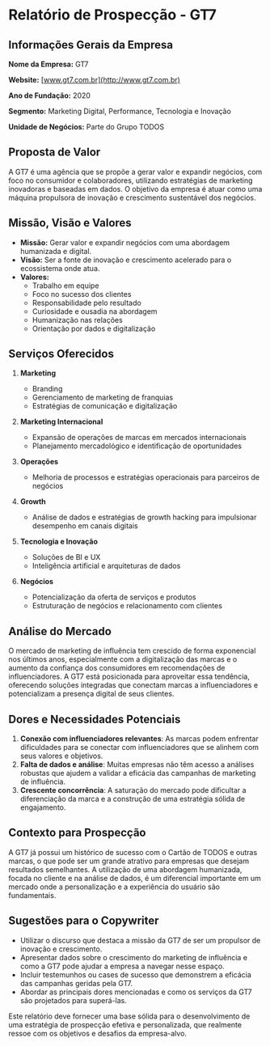 # Relatório de Prospecção - GT7

## Informações Gerais da Empresa
**Nome da Empresa:** GT7

**Website:** [www.gt7.com.br](http://www.gt7.com.br)

**Ano de Fundação:** 2020

**Segmento:** Marketing Digital, Performance, Tecnologia e Inovação

**Unidade de Negócios:** Parte do Grupo TODOS

## Proposta de Valor
A GT7 é uma agência que se propõe a gerar valor e expandir negócios, com foco no consumidor e colaboradores, utilizando estratégias de marketing inovadoras e baseadas em dados. O objetivo da empresa é atuar como uma máquina propulsora de inovação e crescimento sustentável dos negócios.

## Missão, Visão e Valores
- **Missão:** Gerar valor e expandir negócios com uma abordagem humanizada e digital.
- **Visão:** Ser a fonte de inovação e crescimento acelerado para o ecossistema onde atua.
- **Valores:**
  - Trabalho em equipe
  - Foco no sucesso dos clientes
  - Responsabilidade pelo resultado
  - Curiosidade e ousadia na abordagem
  - Humanização nas relações
  - Orientação por dados e digitalização

## Serviços Oferecidos
1. **Marketing**
   - Branding
   - Gerenciamento de marketing de franquias
   - Estratégias de comunicação e digitalização

2. **Marketing Internacional**
   - Expansão de operações de marcas em mercados internacionais
   - Planejamento mercadológico e identificação de oportunidades

3. **Operações**
   - Melhoria de processos e estratégias operacionais para parceiros de negócios

4. **Growth**
   - Análise de dados e estratégias de growth hacking para impulsionar desempenho em canais digitais

5. **Tecnologia e Inovação**
   - Soluções de BI e UX
   - Inteligência artificial e arquiteturas de dados

6. **Negócios**
   - Potencialização da oferta de serviços e produtos
   - Estruturação de negócios e relacionamento com clientes

## Análise do Mercado
O mercado de marketing de influência tem crescido de forma exponencial nos últimos anos, especialmente com a digitalização das marcas e o aumento da confiança dos consumidores em recomendações de influenciadores. A GT7 está posicionada para aproveitar essa tendência, oferecendo soluções integradas que conectam marcas a influenciadores e potencializam a presença digital de seus clientes.

## Dores e Necessidades Potenciais
1. **Conexão com influenciadores relevantes**: As marcas podem enfrentar dificuldades para se conectar com influenciadores que se alinhem com seus valores e objetivos.
2. **Falta de dados e análise**: Muitas empresas não têm acesso a análises robustas que ajudem a validar a eficácia das campanhas de marketing de influência.
3. **Crescente concorrência**: A saturação do mercado pode dificultar a diferenciação da marca e a construção de uma estratégia sólida de engajamento.

## Contexto para Prospecção
A GT7 já possui um histórico de sucesso com o Cartão de TODOS e outras marcas, o que pode ser um grande atrativo para empresas que desejam resultados semelhantes. A utilização de uma abordagem humanizada, focada no cliente e na análise de dados, é um diferencial importante em um mercado onde a personalização e a experiência do usuário são fundamentais.

## Sugestões para o Copywriter
- Utilizar o discurso que destaca a missão da GT7 de ser um propulsor de inovação e crescimento.
- Apresentar dados sobre o crescimento do marketing de influência e como a GT7 pode ajudar a empresa a navegar nesse espaço.
- Incluir testemunhos ou cases de sucesso que demonstrem a eficácia das campanhas geridas pela GT7.
- Abordar as principais dores mencionadas e como os serviços da GT7 são projetados para superá-las.

Este relatório deve fornecer uma base sólida para o desenvolvimento de uma estratégia de prospecção efetiva e personalizada, que realmente ressoe com os objetivos e desafios da empresa-alvo.